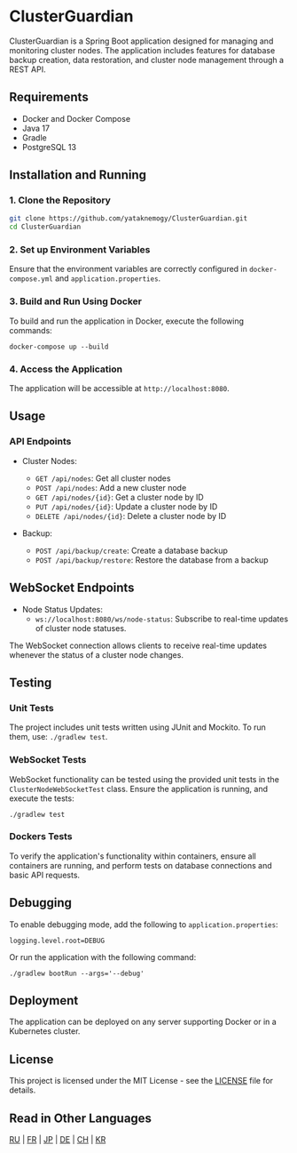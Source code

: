 # ClusterGuardian

ClusterGuardian is a Spring Boot application designed for managing and monitoring cluster nodes. The application includes features for database backup creation, data restoration, and cluster node management through a REST API.

## Requirements

- Docker and Docker Compose
- Java 17
- Gradle
- PostgreSQL 13

## Installation and Running

### 1. Clone the Repository

```bash
git clone https://github.com/yataknemogy/ClusterGuardian.git
cd ClusterGuardian
```

### 2. Set up Environment Variables
Ensure that the environment variables are correctly configured in `docker-compose.yml` and `application.properties`.

### 3. Build and Run Using Docker

To build and run the application in Docker, execute the following commands:

`
docker-compose up --build
`

### 4. Access the Application

The application will be accessible at `http://localhost:8080`.

## Usage

### API Endpoints

- Cluster Nodes:
  - `GET /api/nodes`: Get all cluster nodes
  - `POST /api/nodes`: Add a new cluster node
  - `GET /api/nodes/{id}`: Get a cluster node by ID
  - `PUT /api/nodes/{id}`: Update a cluster node by ID
  - `DELETE /api/nodes/{id}`: Delete a cluster node by ID

-  Backup:
    - `POST /api/backup/create`: Create a database backup
    - `POST /api/backup/restore`: Restore the database from a backup

## WebSocket Endpoints
- Node Status Updates:
    - `ws://localhost:8080/ws/node-status`: Subscribe to real-time updates of cluster node statuses.

The WebSocket connection allows clients to receive real-time updates whenever the status of a cluster node changes.

## Testing

### Unit Tests

The project includes unit tests written using JUnit and Mockito. To run them, use: `./gradlew test`.

### WebSocket Tests

WebSocket functionality can be tested using the provided unit tests in the `ClusterNodeWebSocketTest` class. Ensure the application is running, and execute the tests:

`
./gradlew test
`

### Dockers Tests

To verify the application's functionality within containers, ensure all containers are running, and perform tests on database connections and basic API requests.

## Debugging

To enable debugging mode, add the following to `application.properties`:
```
logging.level.root=DEBUG
```

Or run the application with the following command:

`
./gradlew bootRun --args='--debug'
`

## Deployment

The application can be deployed on any server supporting Docker or in a Kubernetes cluster.

## License

This project is licensed under the MIT License - see the [LICENSE](LICENSE.md) file for details.

## Read in Other Languages

[RU](docs/README_RU.md) | [FR](docs/README_FR.md) | [JP](docs/README_JP.md) | [DE](docs/README_DE.md) | [CH](docs/README_CH.md) | [KR](docs/README_KR.md)